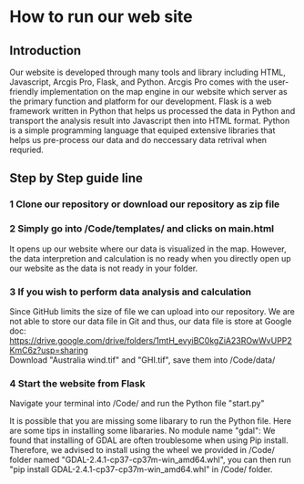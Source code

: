 How to run our web site
=================
## Introduction
Our website is developed through many tools and library including HTML, Javascript, Arcgis Pro, Flask, and Python. Arcgis Pro comes with the user-friendly implementation on the map engine in our website which server as the primary function and platform for our development. Flask is a  web framework written in Python that helps us processed the data in Python and transport the analysis result into Javascript then into HTML format. Python is a simple programming language that equiped extensive libraries that helps us pre-process our data and do neccessary data retrival when requried.

## Step by Step guide line

### 1 Clone our repository or download our repository as zip file

### 2 Simply go into /Code/templates/ and clicks on main.html
It opens up our website where our data is visualized in the map. However, the data interpretion and calculation is no ready when you directly open up our website as the data is not ready in your folder.
### 3 If you wish to perform data analysis and calculation
Since GitHub limits the size of file we can upload into our repository. We are not able to store our data file in Git and thus, our data file is store at Google doc: https://drive.google.com/drive/folders/1mtH_evyiBC0kgZiA23ROwWvUPP2KmC6z?usp=sharing <br/>
Download "Australia wind.tif" and "GHI.tif", save them into /Code/data/
### 4 Start the website from Flask
Navigate your terminal into /Code/ and run the Python file "start.py"

It is possible that you are missing some libarary to run the Python file. Here are some tips in installing some libararies.
No module name "gdal": We found that installing of GDAL are often troublesome when using Pip install. Therefore, we advised to install using the wheel we provided in /Code/ folder named "GDAL-2.4.1-cp37-cp37m-win_amd64.whl", you can then run "pip install GDAL-2.4.1-cp37-cp37m-win_amd64.whl" in /Code/ folder.
